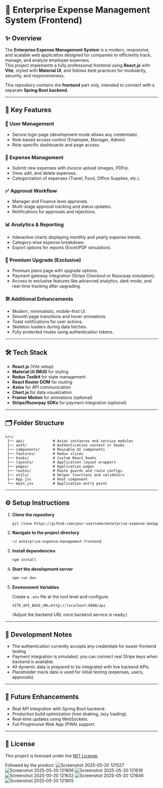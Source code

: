 # 💼 Enterprise Expense Management System (Frontend)

## ✨ Overview

The **Enterprise Expense Management System** is a modern, responsive, and scalable web application designed for companies to efficiently track, manage, and analyze employee expenses.  
This project implements a fully professional frontend using **React.js** with **Vite**, styled with **Material UI**, and follows best practices for modularity, security, and responsiveness.

This repository contains the **frontend** part only, intended to connect with a separate **Spring Boot backend**.

---

## 🚀 Key Features

### 👥 User Management
- Secure login page (development mode allows any credentials).
- Role-based access control (Employee, Manager, Admin).
- Role-specific dashboards and page access.

### 🧾 Expense Management
- Submit new expenses with invoice upload (images, PDFs).
- View, edit, and delete expenses.
- Categorization of expenses (Travel, Food, Office Supplies, etc.).

### ✅ Approval Workflow
- Manager and Finance level approvals.
- Multi-stage approval tracking and status updates.
- Notifications for approvals and rejections.

### 📊 Analytics & Reporting
- Interactive charts displaying monthly and yearly expense trends.
- Category-wise expense breakdown.
- Export options for reports (Excel/PDF simulation).

### 🌟 Premium Upgrade (Exclusive)
- Premium plans page with upgrade options.
- Payment gateway integration (Stripe Checkout or Razorpay simulation).
- Access to exclusive features like advanced analytics, dark mode, and real-time tracking after upgrading.

### 🛠️ Additional Enhancements
- Modern, minimalistic, mobile-first UI.
- Smooth page transitions and hover animations.
- Toast notifications for user actions.
- Skeleton loaders during data fetches.
- Fully protected routes using authentication tokens.

---

## 🛠️ Tech Stack

- **React.js** (Vite setup)
- **Material UI (MUI)** for styling
- **Redux Toolkit** for state management
- **React Router DOM** for routing
- **Axios** for API communication
- **Chart.js** for data visualization
- **Framer Motion** for animations (optional)
- **Stripe/Razorpay SDKs** for payment integration (optional)

---

## 🗂️ Folder Structure

```
src/
 ├── api/             # Axios instances and service modules
 ├── auth/            # Authentication context or hooks
 ├── components/      # Reusable UI components
 ├── features/        # Redux slices
 ├── hooks/           # Custom React hooks
 ├── layouts/         # Application layout wrappers
 ├── pages/           # Application pages
 ├── routes/          # Route guards and route configs
 ├── utils/           # Helper functions and validators
 ├── App.jsx          # Root component
 └── main.jsx         # Application entry point
```

---

## ⚙️ Setup Instructions

1. **Clone the repository**
   ```bash
   git clone https://github.com/your-username/enterprise-expense-management-frontend.git
   ```

2. **Navigate to the project directory**
   ```bash
   cd enterprise-expense-management-frontend
   ```

3. **Install dependencies**
   ```bash
   npm install
   ```

4. **Start the development server**
   ```bash
   npm run dev
   ```

5. **Environment Variables**
   
   Create a `.env` file at the root level and configure:
   ```
   VITE_API_BASE_URL=http://localhost:8080/api
   ```

   (Adjust the backend URL once backend service is ready.)

---

## 🧩 Development Notes

- The authentication currently accepts any credentials for easier frontend testing.
- Payment integration is simulated; you can connect real Stripe keys when backend is available.
- All dynamic data is prepared to be integrated with live backend APIs.
- Placeholder mock data is used for initial testing (expenses, users, approvals).

---

## 🔮 Future Enhancements

- Real API integration with Spring Boot backend.
- Production build optimization (tree shaking, lazy loading).
- Real-time updates using WebSockets.
- Full Progressive Web App (PWA) support.

---

## 📄 License

This project is licensed under the [MIT License](LICENSE).


Followed by the product:
![Screenshot 2025-05-20 121527](https://github.com/user-attachments/assets/2ccef3c5-67a1-498f-beb2-9894e5407fca)
![Screenshot 2025-05-20 121606](https://github.com/user-attachments/assets/484549b0-a4fe-44bb-b1d0-dbad769be1c1)
![Screenshot 2025-05-20 121618](https://github.com/user-attachments/assets/5001bdf6-d517-487b-a631-37446a67bc02)
![Screenshot 2025-05-20 121632](https://github.com/user-attachments/assets/68ba001d-943f-45f5-8f7c-ec1fbbe7809c)
![Screenshot 2025-05-20 121646](https://github.com/user-attachments/assets/2d0a476e-08d5-4647-89ef-339729a47b06)
![Screenshot 2025-05-20 121905](https://github.com/user-attachments/assets/37c7c57c-9853-4a90-a296-47c319764e58)

